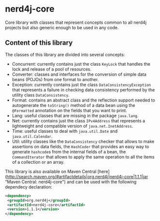 # nerd4j-core
Core library with classes that represent concepts common to all nerd4j projects but also generic enough to be used in any code.

## Content of this library
The classes of this library are divided into several concepts:

* Concurrent: currently contains just the class `KeyLock` that handles the lock and release of a pool of resources.
* Converter: classes and interfaces for the conversion of simple data beans (POJOs) from one format to another.
* Exception: currently contains just the class `DataConsistencyException` that represents a failure in checking data consistency performed by the utility class `DataConsistency`.
* Format: contains an abstract class and the reflection support needed to autogenerate the `toString()` method of a data bean using the `@Formatted` annotation on the fields that you want to print.
* Lang: useful classes that are missing in the package `java.lang`.
* Net: currently contains just the class `IPv4Address` that represents a lightweight and compatible version of `java.net.InetAddress`.
* Time: useful classes to deal with `java.util.Date` and `java.util.Calendar`.
* Util: utility classes like the `DataConsistency` checker that allows to make assertions on data fields, the `HashCoder` that provides an easy way to generate `hashcode`s from the internal fields of a bean, the `CommandIterator` that allows to apply the same operation to all the items of a collection or an array.


This library is also available on Maven Central [here] (http://search.maven.org/#artifactdetails|org.nerd4j|nerd4j-core|1.1.1|jar "Maven Central: nerd4j-core") and can be used with the following dependecy declaration:
```xml
<dependency>
 <groupId>org.nerd4j</groupId>
 <artifactId>nerd4j-core</artifactId>
 <version>1.1.1</version>
</dependency>
```
